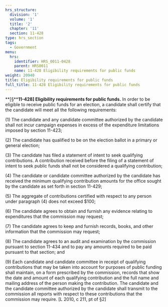 ```yaml
---
hrs_structure:
  division: '1'
  volume: '1'
  title: '2'
  chapter: '11'
  section: 11-428
type: hrs_section
tags:
  - Government
menu:
  hrs:
    identifier: HRS_0011-0428
    parent: HRS0011
    name: 11-428 Eligibility requirements for public funds
weight: 20940
title: Eligibility requirements for public funds
full_title: 11-428 Eligibility requirements for public funds
---
```

**[§****11-428] Eligibility requirements for public funds.** In order to be eligible to receive public funds for an election, a candidate shall certify that the candidate will meet all the following requirements:

(1) The candidate and any candidate committee authorized by the candidate shall not incur campaign expenses in excess of the expenditure limitations imposed by section 11-423;

(2) The candidate has qualified to be on the election ballot in a primary or general election;

(3) The candidate has filed a statement of intent to seek qualifying contributions. A contribution received before the filing of a statement of intent to seek public funds shall not be considered a qualifying contribution;

(4) The candidate or candidate committee authorized by the candidate has received the minimum qualifying contribution amounts for the office sought by the candidate as set forth in section 11-429;

(5) The aggregate of contributions certified with respect to any person under paragraph (4) does not exceed $100;

(6) The candidate agrees to obtain and furnish any evidence relating to expenditures that the commission may request;

(7) The candidate agrees to keep and furnish records, books, and other information that the commission may request;

(8) The candidate agrees to an audit and examination by the commission pursuant to section 11-434 and to pay any amounts required to be paid pursuant to that section; and

(9) Each candidate and candidate committee in receipt of qualifying contributions that may be taken into account for purposes of public funding shall maintain, on a form prescribed by the commission, records that show the date and amount of each qualifying contribution and the full name and mailing address of the person making the contribution. The candidate and the candidate committee authorized by the candidate shall transmit to the commission all reports with respect to these contributions that the commission may require. [L 2010, c 211, pt of §2]